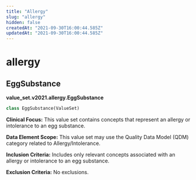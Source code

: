 ```yaml
---
title: "Allergy"
slug: "allergy"
hidden: false
createdAt: "2021-09-30T16:00:44.585Z"
updatedAt: "2021-09-30T16:00:44.585Z"
---
```

<a id="value_set.v2021.allergy"></a>

# allergy

<a id="value_set.v2021.allergy.EggSubstance"></a>

## EggSubstance
**value_set.v2021.allergy.EggSubstance**

```python
class EggSubstance(ValueSet)
```

**Clinical Focus:** This value set contains concepts that represent an allergy or intolerance to an egg substance.

**Data Element Scope:** This value set may use the Quality Data Model (QDM) category related to Allergy/Intolerance.

**Inclusion Criteria:** Includes only relevant concepts associated with an allergy or intolerance to an egg substance.

**Exclusion Criteria:** No exclusions.